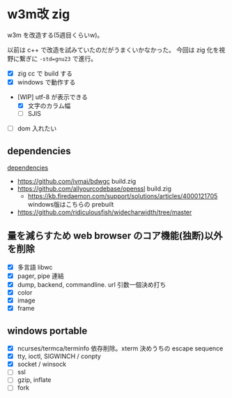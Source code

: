 # w3m改 zig

w3m を改造する(5週目くらいw)。

以前は c++ で改造を試みていたのだがうまくいかなかった。
今回は zig 化を視野に繋ぎに `-std=gnu23` で進行。

- [x] zig cc で build する
- [x] windows で動作する
- [WIP] utf-8 が表示できる
  - [x] 文字のカラム幅
  - [ ] SJIS
- [ ] dom 入れたい

## dependencies

[dependencies](./build.zig.zon)

- https://github.com/ivmai/bdwgc build.zig
- https://github.com/allyourcodebase/openssl build.zig
  - https://kb.firedaemon.com/support/solutions/articles/4000121705 windows版はこちらの prebuilt
- https://github.com/ridiculousfish/widecharwidth/tree/master

## 量を減らすため web browser のコア機能(独断)以外を削除

- [x] 多言語 libwc
- [x] pager, pipe 連結
- [x] dump, backend, commandline. url 引数一個決め打ち
- [x] color
- [x] image
- [x] frame

## windows portable

- [x] ncurses/termca/terminfo 依存削除。xterm 決めうちの escape sequence
- [x] tty, ioctl, SIGWINCH / conpty
- [x] socket / winsock
- [ ] ssl
- [ ] gzip, inflate
- [ ] fork
